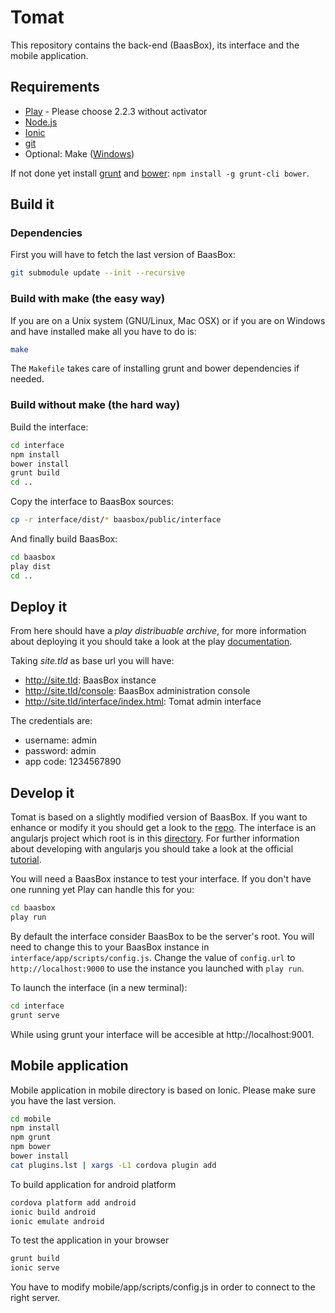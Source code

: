 Tomat
=====

This repository contains the back-end (BaasBox), its interface and the mobile application.

## Requirements

- [Play](http://www.playframework.com)  - Please choose 2.2.3 without activator
- [Node.js](http://nodejs.org)
- [Ionic](http://ionicframework.com/getting-started/)
- [git](http://git-scm.com/)
- Optional: Make ([Windows](http://gnuwin32.sourceforge.net/packages/make.htm))

If not done yet install [grunt](http://gruntjs.com) and
[bower](http://bower.io): ```npm install -g grunt-cli bower```.

## Build it

### Dependencies

First you will have to fetch the last version of BaasBox:
```sh
git submodule update --init --recursive
```

### Build with make (the easy way)

If you are on a Unix system (GNU/Linux, Mac OSX) or if you are on Windows and
have installed make all you have to do is:
```sh
make
```
The ```Makefile``` takes care of installing grunt and bower dependencies if
needed.

### Build without make (the hard way)

Build the interface:
```sh
cd interface
npm install
bower install
grunt build
cd ..
```
Copy the interface to BaasBox sources:
```sh
cp -r interface/dist/* baasbox/public/interface
```
And finally build BaasBox:
```sh
cd baasbox
play dist
cd ..
```

## Deploy it

From here should have a _play distribuable archive_, for more information about
deploying it you should take a look at the play
[documentation](http://www.playframework.com/documentation/2.2.x/Production).
  
Taking _site.tld_ as base url you will have:
- http://site.tld: BaasBox instance
- http://site.tld/console: BaasBox administration console
- http://site.tld/interface/index.html: Tomat admin interface

The credentials are:
- username: admin
- password: admin
- app code: 1234567890

## Develop it

Tomat is based on a slightly modified version of BaasBox. If you want to
enhance or modify it you should get a look to the
[repo](https://github.com/AhtomeSolution/baasbox).
The interface is an angularjs project which root is in this
[directory](https://github.com/AthomeSolution/Tomat/tree/master/interface). For
further information about developing with angularjs you should take a look at
the official
[tutorial](http://campus.codeschool.com/courses/shaping-up-with-angular-js/intro).
  
You will need a BaasBox instance to test your interface. If you don't have one
running yet Play can handle this for you:
```sh
cd baasbox
play run
```

By default the interface consider BaasBox to be the server's root. You will
need to change this to your BaasBox instance in
```interface/app/scripts/config.js```. Change the value of ```config.url``` to
```http://localhost:9000``` to use the instance you launched with ```play run```.

To launch the interface (in a new terminal):
```sh
cd interface
grunt serve
```
While using grunt your interface will be accesible at http://localhost:9001.

## Mobile application

Mobile application in mobile directory is based on Ionic. Please make sure you have the last version. 

```sh
cd mobile
npm install
npm grunt
npm bower
bower install
cat plugins.lst | xargs -L1 cordova plugin add
```

To build application for android platform 

```sh
cordova platform add android
ionic build android
ionic emulate android
```

To test the application in your browser 

```sh
grunt build
ionic serve
```

You have to modify mobile/app/scripts/config.js in order to connect to the right server. 

<!-- vim:set spell spelllang=en: -->
